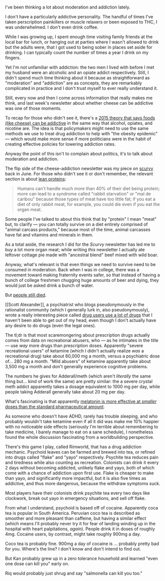 I've been thinking a lot about moderation and addiction lately. 

I don't have a particularly addictive personality. The handful of times I've taken perscription painkillers or muscle relaxers or been exposed to THC, I was underwhelmed. I don't even drink coffee. 

While I was growing up, I spent enough time visiting family friends at the local bar for lunch, or hanging out at parties where I wasn't allowed to drink but the adults were, that I got used to being sober in places set aside for drinking. I can typically count the number of times a year I drink on my fingers. 

Yet I'm not unfamiliar with addiction: the two men I lived with before I met my husband were an alcoholic and an opiate addict respectively. Still, I didn't spend much time thinking about it because as straightforward as "moderation" and "addiction" are as concepts, they are remarkably complicated in practice and I don't trust myself to ever really understand it. 

Still, every now and then I come across information that really makes me think, and last week's newsletter about whether cheese can be addictive was one of those moments. 

To recap for those who didn't see it, there's a [2015 theory that says foods (like cheese) can be addictive](https://www.mountsinai.org/about/newsroom/2015/study-reveals-that-cheese-triggers-the-same-part-of-the-brain-as-many-drugs) in the same way that alcohol, opiates, and nicotine are. The idea is that policymakers might need to use the same methods we use to treat drug addiction to help with "the obesity epidemic" — which would make more sense if more politicians were in the habit of creating effective policies for lowering addiction rates. 

Anyway the point of this isn't to complain about politics, it's to talk about moderation and addiction. 

The flip side of the cheese-addiction newsletter was my piece on [scurvy](https://newsletter.eleanorkonik.com/scurvy/) back in June. For those who didn't see it or don't remember, the relevant section is about [lean proteins](https://www.healthline.com/health/protein-poisoning):

> Humans can't handle much more than 40% of their diet being protein; more can lead to a syndrome called "rabbit starvation" or "mal de caribou" because those types of meat have too little fat; if you eat a diet of only rabbit meat, for example, you could die even if you eat the organ meat. 
 
Some people I've talked to about this think that by "protein" I mean "meat" but, to clarify — you can totally survive on a diet entirely comprised of "animal carcass products," because most of the time, animal carcasses have fat and vitamins and minerals in them. 

As a total aside, the research I did for the _Scurvy_ newsletter has led me to buy a lot more organ meat; while writing _this_ newsletter I actually ate leftover cottage pie made with "ancestral blend" beef mixed with wild boar. 

Anyway, what's relevant is that even things we need to survive need to be consumed in moderation. Back when I was in college, there was a movement toward making fraternity events safer, so that instead of having a bunch of college freshmen chugging huge amounts of beer and dying, they would just be asked drink a bunch of water. 

But [people still died](https://www.scientificamerican.com/article/strange-but-true-drinking-too-much-water-can-kill/). 

[[Scott Alexander]], a psychiatrist who blogs pseudonymously in the rationalist community (which I generally lurk in, also pseudonymously), wrote a really interesting piece called [drug users use a lot of drugs](https://astralcodexten.substack.com/p/drug-users-use-a-lot-of-drugs) that I haven't been able to get out of my head, even though I don't actually have any desire to do drugs (even the legal ones).

The tl;dr is that most scaremongering about prescription drugs actually comes from data on recreational abusers, who — as he intimates in the title — use _way_ more drugs than prescription doses. Apparently "severe recreational users" of ketamine (which I didn't actually realize _was_ a recreational drug) take about 60,000 mg a month, versus a psychiatric dose of... 280 mg a month. "Mild abusers" of ketamine apparently take about 3,500 mg a month and don't generally experience cognitive problems. 

The numbers he gives for Adderall/meth (which aren't _literally_ the same thing but... kind of work the same) are pretty similar: the a severe crystal meth addict apparently takes a dosage equivalent to 1000 mg per day, while people taking Adderall generally take about 20 mg per day. 

What's fascinating is that apparently [melatonin is more effective at _smaller_ doses than the standard pharmaceutical amount](https://lorienpsych.com/2020/12/20/melatonin/). 

As someone who doesn't have ADHD, rarely has trouble sleeping, and who probably wouldn't take ketamine even if all it did was make me 10% happier with no noticeable side effects (seriously I'm terrible about remembering to take medicine, I barely manage to eat on a sane schedule), I nonetheless found the whole discussion fascinating from a worldbuilding perspective. 

There's this game I play, called Rimworld, that has a drug addiction mechanic. Psychoid leaves can be farmed and brewed into tea, or refined into drugs called "flake" and "yayo" respectively. Psychite tea reduces pain and tiredness while also counting as recreation.  Colonists can drink it every 2 days without becoming addicted, unlikely flake and yayo, both of which come with a chance of addiction upon first use. Flake is cheaper to make than yayo, and significantly more impactful, but it is also five times as addictive, and thus more dangerous, because the withdraw symptoms suck. 

Most players have their colonists drink psychite tea every two days like clockwork, break out yayo in emergency situations, and sell off flake. 

From what I understand, psychoid is based off of cocaine. Apparently coca tea is popular in South America. Peruvian coco tea is described as smoother and more pleasant than caffeine, but having a similar effect (which means I'll probably never try it for fear of landing winding up in the hospital with heart palpitations, _again_). People drink it in doses of roughly 4mg. Cocaine users, by contrast, might take roughly 900mg a day. 

Coco tea is probably fine. 900mg a day of cocaine is ... probably pretty bad for you. Where's the line? I don't know and don't intend to find out. 

But Kan probably grew up in a zero tolerance household and learned "even one dose can kill you" early on.

Riq would probably just shrug and say "salmonella can kill you too." 


